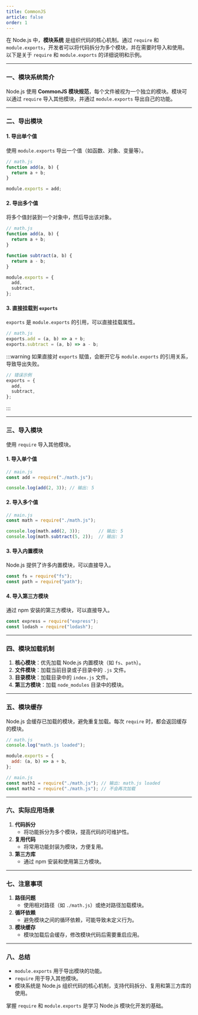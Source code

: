 ```yaml
---
title: CommonJS
article: false
order: 1
---
```

在 Node.js 中，**模块系统** 是组织代码的核心机制。通过 `require` 和 `module.exports`，开发者可以将代码拆分为多个模块，并在需要时导入和使用。以下是关于 `require` 和 `module.exports` 的详细说明和示例。

---

### **一、模块系统简介**
Node.js 使用 **CommonJS 模块规范**，每个文件被视为一个独立的模块。模块可以通过 `require` 导入其他模块，并通过 `module.exports` 导出自己的功能。

---

### **二、导出模块**
#### **1. 导出单个值**
使用 `module.exports` 导出一个值（如函数、对象、变量等）。

```javascript
// math.js
function add(a, b) {
  return a + b;
}

module.exports = add;
```

#### **2. 导出多个值**
将多个值封装到一个对象中，然后导出该对象。

```javascript
// math.js
function add(a, b) {
  return a + b;
}

function subtract(a, b) {
  return a - b;
}

module.exports = {
  add,
  subtract,
};
```

#### **3. 直接挂载到 `exports`**
`exports` 是 `module.exports` 的引用，可以直接挂载属性。

```javascript
// math.js
exports.add = (a, b) => a + b;
exports.subtract = (a, b) => a - b;
```

:::warning 如果直接对 `exports` 赋值，会断开它与 `module.exports` 的引用关系，导致导出失败。

```javascript
// 错误示例
exports = {
  add,
  subtract,
};
```

:::

---

### **三、导入模块**
使用 `require` 导入其他模块。

#### **1. 导入单个值**
```javascript
// main.js
const add = require("./math.js");

console.log(add(2, 3)); // 输出: 5
```

#### **2. 导入多个值**
```javascript
// main.js
const math = require("./math.js");

console.log(math.add(2, 3));       // 输出: 5
console.log(math.subtract(5, 2));  // 输出: 3
```

#### **3. 导入内置模块**
Node.js 提供了许多内置模块，可以直接导入。

```javascript
const fs = require("fs");
const path = require("path");
```

#### **4. 导入第三方模块**
通过 npm 安装的第三方模块，可以直接导入。

```javascript
const express = require("express");
const lodash = require("lodash");
```

---

### **四、模块加载机制**
1. **核心模块**：优先加载 Node.js 内置模块（如 `fs`、`path`）。
2. **文件模块**：加载当前目录或子目录中的 `.js` 文件。
3. **目录模块**：加载目录中的 `index.js` 文件。
4. **第三方模块**：加载 `node_modules` 目录中的模块。

---

### **五、模块缓存**
Node.js 会缓存已加载的模块，避免重复加载。每次 `require` 时，都会返回缓存的模块。

```javascript
// math.js
console.log("math.js loaded");

module.exports = {
  add: (a, b) => a + b,
};

// main.js
const math1 = require("./math.js"); // 输出: math.js loaded
const math2 = require("./math.js"); // 不会再次加载
```

---

### **六、实际应用场景**
1. **代码拆分**
   - 将功能拆分为多个模块，提高代码的可维护性。
2. **复用代码**
   - 将常用功能封装为模块，方便复用。
3. **第三方库**
   - 通过 npm 安装和使用第三方模块。

---

### **七、注意事项**
1. **路径问题**
   - 使用相对路径（如 `./math.js`）或绝对路径加载模块。
2. **循环依赖**
   - 避免模块之间的循环依赖，可能导致未定义行为。
3. **模块缓存**
   - 模块加载后会缓存，修改模块代码后需要重启应用。

---

### **八、总结**
- `module.exports` 用于导出模块的功能。
- `require` 用于导入其他模块。
- 模块系统是 Node.js 组织代码的核心机制，支持代码拆分、复用和第三方库的使用。

掌握 `require` 和 `module.exports` 是学习 Node.js 模块化开发的基础。
